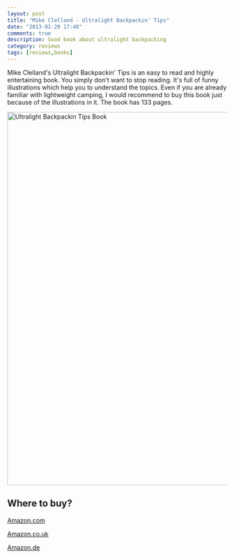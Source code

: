 ```yaml
---
layout: post
title: "Mike Clelland - Ultralight Backpackin' Tips"
date: "2013-01-29 17:40"
comments: true
description: Good book about ultralight backpacking
category: reviews
tags: [reviews,books]
---
```


Mike Clelland's Ultralight Backpackin' Tips is an easy to read and highly entertaining book. You simply don't want to stop reading. It's full of funny illustrations which help you to understand the topics. Even if you are already familiar with lightweight camping, I would recommend to buy this book just because of the illustrations in it. The book has 133 pages.

<a href="https://www.flickr.com/photos/90204224@N07/8418818849" title="Ultralight Backpackin Tips Book"><img src="https://farm9.staticflickr.com/8370/8418818849_11809c52e0_b.jpg" width="1024" height="855" alt="Ultralight Backpackin Tips Book"></a>

## Where to buy?
<a href="http://www.amazon.com/gp/product/0762763841/ref=as_li_qf_sp_asin_il_tl?ie=UTF8&camp=1789&creative=9325&creativeASIN=0762763841&linkCode=as2&tag=hikeve-20" target="_blank">Amazon.com</a>

<a href="http://www.amazon.co.uk/gp/product/0762763841/ref=as_li_qf_sp_asin_il_tl?ie=UTF8&camp=1634&creative=6738&creativeASIN=0762763841&linkCode=as2&tag=hikeve07-21" target="_blank">Amazon.co.uk</a>

<a href="http://www.amazon.de/gp/product/0762763841/ref=as_li_qf_sp_asin_il_tl?ie=UTF8&camp=1638&creative=6742&creativeASIN=0762763841&linkCode=as2&tag=hikeve-21" target="_blank">Amazon.de</a>
